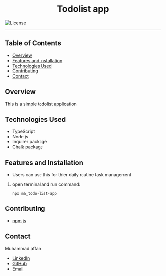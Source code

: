 <div style="text-align: center;">
  <h1>Todolist app</h1>
</div>

![License](https://img.shields.io/badge/license-MIT-blue.svg)

---

## Table of Contents
- [Overview](#overview)
- [Features and Installation](#features-and-installation)
- [Technologies Used](#technologies-used)
- [Contributing](#contributing)
- [Contact](#contact)

## Overview
This is a simple todolist application
## Technologies Used
- TypeScript
- Node.js
- Inquirer package
- Chalk package

## Features and Installation
- Users can use this for thier daily routine task management

1. open terminal and run command:
    ```sh
    npx ma_todo-list-app
    ```
## Contributing
- [npm js](http://www.npmjs.com)

## Contact
Muhammad affan
- [LinkedIn](https://www.linkedin.com/in/muhammad-affan)
- [GitHub](https://github.com/Web-Affan-Farooq)
- [Email](mailto:affanamir903@gmail.com)
